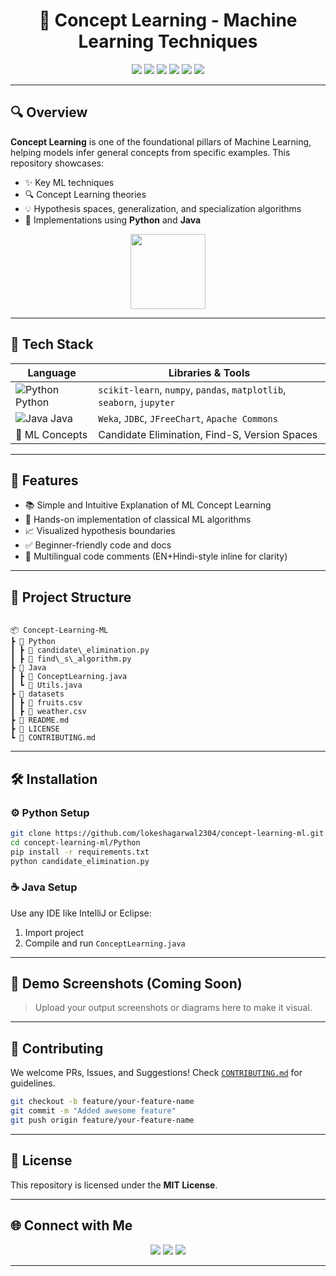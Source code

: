 
<h1 align="center">🧠 Concept Learning - Machine Learning Techniques</h1>

<p align="center">
  <img src="https://img.shields.io/badge/Python-3.11-blue?logo=python&logoColor=white&style=flat-square"/>
  <img src="https://img.shields.io/badge/Java-17-orange?logo=java&logoColor=white&style=flat-square"/>
  <img src="https://img.shields.io/badge/Machine%20Learning-Project-brightgreen?style=flat-square&logo=github"/>
  <img src="https://img.shields.io/github/license/lokeshagarwal2304/concept-learning-ml?color=blueviolet&style=flat-square"/>
  <img src="https://img.shields.io/badge/Status-Active-success?style=flat-square"/>
  <img src="https://img.shields.io/badge/Made%20With-❤️%20By%20Techiee-blueviolet?style=flat-square"/>
</p>

---

## 🔍 Overview

**Concept Learning** is one of the foundational pillars of Machine Learning, helping models infer general concepts from specific examples. This repository showcases:
- ✨ Key ML techniques
- 🔍 Concept Learning theories
- 💡 Hypothesis spaces, generalization, and specialization algorithms
- 🧪 Implementations using **Python** and **Java**

<div align="center">
  <img src="https://cdn-icons-png.flaticon.com/512/2721/2721286.png" width="120px"/>
</div>

---

## 🚀 Tech Stack

| Language | Libraries & Tools |
|---------|-------------------|
| ![Python](https://img.icons8.com/color/48/000000/python.png) Python | `scikit-learn`, `numpy`, `pandas`, `matplotlib`, `seaborn`, `jupyter` |
| ![Java](https://img.icons8.com/color/48/000000/java-coffee-cup-logo.png) Java | `Weka`, `JDBC`, `JFreeChart`, `Apache Commons` |
| 🧠 ML Concepts | Candidate Elimination, Find-S, Version Spaces |

---

## 🎯 Features

- 📚 Simple and Intuitive Explanation of ML Concept Learning
- 🧠 Hands-on implementation of classical ML algorithms
- 📈 Visualized hypothesis boundaries
- ✅ Beginner-friendly code and docs
- 💬 Multilingual code comments (EN+Hindi-style inline for clarity)

---

## 📁 Project Structure

```

📦 Concept-Learning-ML
┣ 📂 Python
┃ ┣ 📜 candidate\_elimination.py
┃ ┣ 📜 find\_s\_algorithm.py
┣ 📂 Java
┃ ┣ 📜 ConceptLearning.java
┃ ┗ 📜 Utils.java
┣ 📂 datasets
┃ ┣ 📜 fruits.csv
┃ ┣ 📜 weather.csv
┣ 📜 README.md
┣ 📜 LICENSE
┗ 📜 CONTRIBUTING.md

````

---

## 🛠️ Installation

### ⚙️ Python Setup

```bash
git clone https://github.com/lokeshagarwal2304/concept-learning-ml.git
cd concept-learning-ml/Python
pip install -r requirements.txt
python candidate_elimination.py
````

### ☕ Java Setup

Use any IDE like IntelliJ or Eclipse:

1. Import project
2. Compile and run `ConceptLearning.java`

---

## 📸 Demo Screenshots (Coming Soon)

> Upload your output screenshots or diagrams here to make it visual.

---

## 🤝 Contributing

We welcome PRs, Issues, and Suggestions!
Check [`CONTRIBUTING.md`](./CONTRIBUTING.md) for guidelines.

```bash
git checkout -b feature/your-feature-name
git commit -m "Added awesome feature"
git push origin feature/your-feature-name
```

---

## 📝 License

This repository is licensed under the **MIT License**.

---

## 🌐 Connect with Me

<p align="center">
  <a href="https://github.com/lokeshagarwal2304"><img src="https://img.shields.io/badge/GitHub-lokeshagarwal2304-black?style=flat&logo=github"></a>
  <a href="https://www.linkedin.com/in/lokeshagarwal2304/"><img src="https://img.shields.io/badge/LinkedIn-lokeshagarwal2304-blue?style=flat&logo=linkedin"></a>
  <a href="mailto:lokeshagarwal2304@gmail.com"><img src="https://img.shields.io/badge/Email-lokeshagarwal2304@gmail.com-red?style=flat&logo=gmail"></a>
</p>

---
